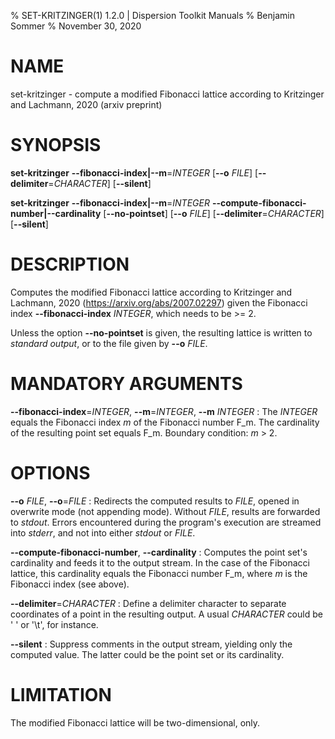 % SET-KRITZINGER(1) 1.2.0 | Dispersion Toolkit Manuals
% Benjamin Sommer
% November 30, 2020

# NAME

set-kritzinger - compute a modified Fibonacci lattice according to Kritzinger and Lachmann, 2020 (arxiv preprint)

# SYNOPSIS

**set-kritzinger** **\--fibonacci-index|\--m**=*INTEGER* [**\--o** *FILE*] [**\--delimiter**=*CHARACTER*] [**\--silent**]

**set-kritzinger** **\--fibonacci-index|\--m**=*INTEGER* **\--compute-fibonacci-number|--cardinality** [**\--no-pointset**] [**\--o** *FILE*] [**\--delimiter**=*CHARACTER*] [**\--silent**]

# DESCRIPTION

Computes the modified Fibonacci lattice according to Kritzinger and Lachmann, 2020 (https://arxiv.org/abs/2007.02297) given the Fibonacci index **\--fibonacci-index** *INTEGER*, which needs to be >= 2.

Unless the option **\--no-pointset** is given, the resulting lattice is written to *standard output*, or to the file given by **\--o** *FILE*. 

# MANDATORY ARGUMENTS

**\--fibonacci-index**=*INTEGER*, **\--m**=*INTEGER*, **\--m** *INTEGER*
:   The *INTEGER* equals the Fibonacci index *m* of the Fibonacci number F_m. The cardinality of the resulting point set equals F_m. Boundary condition: *m* > 2.

# OPTIONS

**\--o** *FILE*, **\--o**=*FILE*
:   Redirects the computed results to *FILE*, opened in overwrite mode (not appending mode). Without *FILE*, results are forwarded to *stdout*. Errors encountered during the program's execution are streamed into *stderr*, and not into either *stdout* or *FILE*.

**\--compute-fibonacci-number**, **\--cardinality**
:   Computes the point set's cardinality and feeds it to the output stream. In the case of the Fibonacci lattice, this cardinality equals the Fibonacci number F_m, where *m* is the Fibonacci index (see above).

**\--delimiter**=*CHARACTER*
:   Define a delimiter character to separate coordinates of a point in the resulting output. A usual *CHARACTER* could be \' \' or \'\\t\', for instance.

**\--silent**
:   Suppress comments in the output stream, yielding only the computed value. The latter could be the point set or its cardinality.

# LIMITATION

The modified Fibonacci lattice will be two-dimensional, only.